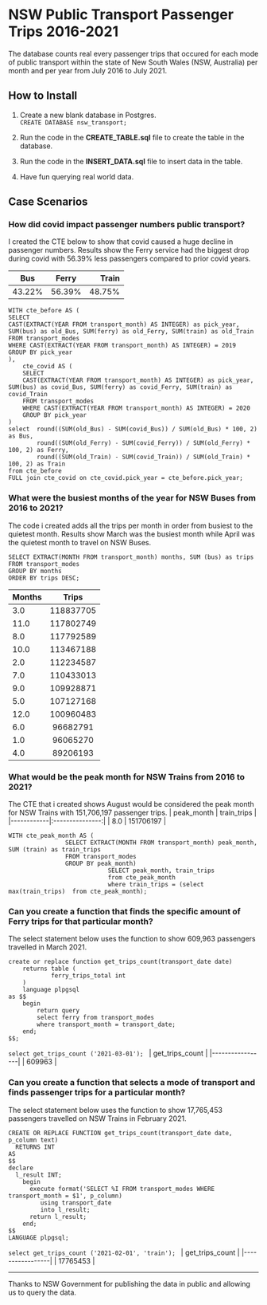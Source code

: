 # NSW Public Transport Passenger Trips 2016-2021

The database counts real every passenger trips that occured for each mode of public transport within the state of New South Wales (NSW, Australia) per month and per year from July 2016 to July 2021.

## How to Install

1. Create a new blank database in Postgres.  
	`CREATE DATABASE nsw_transport;`

2. Run the code in the **CREATE_TABLE.sql** file to create the table in the database.

3. Run the code in the **INSERT_DATA.sql** file to insert data in the table. 

4. Have fun querying real world data. 






## Case Scenarios


### How did covid impact passenger numbers public transport?
I created the CTE below to show that covid caused a huge decline in passenger numbers.
Results show the Ferry service had the biggest drop during covid with 56.39% less passengers compared to prior covid years. 

| Bus    | Ferry  | Train  |
| -------|:------:| ------:|
| 43.22% | 56.39% | 48.75% |



``` 
WITH cte_before AS (
SELECT 
CAST(EXTRACT(YEAR FROM transport_month) AS INTEGER) as pick_year, SUM(bus) as old_Bus, SUM(ferry) as old_Ferry, SUM(train) as old_Train
FROM transport_modes
WHERE CAST(EXTRACT(YEAR FROM transport_month) AS INTEGER) = 2019
GROUP BY pick_year
),
    cte_covid AS (
    SELECT 
    CAST(EXTRACT(YEAR FROM transport_month) AS INTEGER) as pick_year, SUM(bus) as covid_Bus, SUM(ferry) as covid_Ferry, SUM(train) as covid_Train
    FROM transport_modes
    WHERE CAST(EXTRACT(YEAR FROM transport_month) AS INTEGER) = 2020
    GROUP BY pick_year
)
select  round((SUM(old_Bus) - SUM(covid_Bus)) / SUM(old_Bus) * 100, 2) as Bus,
        round((SUM(old_Ferry) - SUM(covid_Ferry)) / SUM(old_Ferry) * 100, 2) as Ferry,
        round((SUM(old_Train) - SUM(covid_Train)) / SUM(old_Train) * 100, 2) as Train 
from cte_before
FULL join cte_covid on cte_covid.pick_year = cte_before.pick_year;
```

### What were the busiest months of the year for NSW Buses from 2016 to 2021?
The code i created adds all the trips per month in order from busiest to the quietest month. 
Results show March was the busiest month while April was the quietest month to travel on NSW Buses. 

```
SELECT EXTRACT(MONTH FROM transport_month) months, SUM (bus) as trips
FROM transport_modes
GROUP BY months
ORDER BY trips DESC;
```

| Months |  Trips    |
|--------|:---------:|
| 3.0	 | 118837705 |
| 11.0	 | 117802749 |
| 8.0	 | 117792589 |
| 10.0	 | 113467188 |
| 2.0	 | 112234587 |
| 7.0	 | 110433013 |
| 9.0	 | 109928871 |
| 5.0	 | 107127168 |
| 12.0	 | 100960483 |
| 6.0	 | 96682791  |
| 1.0	 | 96065270  |
| 4.0	 | 89206193  |

### What would be the peak month for NSW Trains from 2016 to 2021?
The CTE that i created shows August would be considered the peak month for NSW Trains with 151,706,197 passenger trips. 
| peak_month |  train_trips    |
|------------|:---------------:|
| 8.0	     | 151706197       |

```
WITH cte_peak_month AS (
                SELECT EXTRACT(MONTH FROM transport_month) peak_month, SUM (train) as train_trips
                FROM transport_modes
                GROUP BY peak_month)
                            SELECT peak_month, train_trips
                            from cte_peak_month
                            where train_trips = (select max(train_trips)  from cte_peak_month);
```
### Can you create a function that finds the specific amount of Ferry trips for that particular month?
The select statement below uses the function to show 609,963 passengers travelled in March 2021.
```
create or replace function get_trips_count(transport_date date)
    returns table (
        	ferry_trips_total int
    ) 
    language plpgsql
as $$
	begin
	    return query 
	    select ferry from transport_modes
	    where transport_month = transport_date;
	end;
$$;
```
`select get_trips_count ('2021-03-01');
`
| get_trips_count | 
|-----------------|
| 609963	  | 
### Can you create a function that selects a mode of transport and finds passenger trips for a particular month?
The select statement below uses the function to show 17,765,453 passengers travelled on NSW Trains in February 2021.
```
CREATE OR REPLACE FUNCTION get_trips_count(transport_date date, p_column text) 
  RETURNS INT 
AS
$$
declare 
  l_result INT;
	begin
	  execute format('SELECT %I FROM transport_modes WHERE transport_month = $1', p_column) 
	     using transport_date
	     into l_result;
	  return l_result;
	end;     
$$
LANGUAGE plpgsql;
```
`select get_trips_count ('2021-02-01', 'train');
`
| get_trips_count | 
|-----------------|
| 17765453	  | 


***

Thanks to NSW Government for publishing the data in public and allowing us to query the data.


